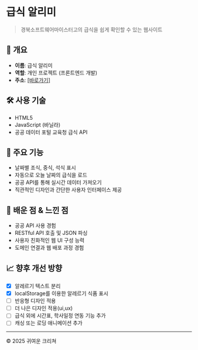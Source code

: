 # 급식 알리미

> 경북소프트웨어마이스터고의 급식을 쉽게 확인할 수 있는 웹사이트
> 

## 📌 개요

- **이름**: 급식 알리미
- **역할**: 개인 프로젝트 (프론트엔드 개발)
- **주소**: [[바로가기]](http://급식.경소마고.메인.한국)

## 🛠️ 사용 기술

- HTML5
- JavaScript (바닐라)
- 공공 데이터 포털 교육청 급식 API

## 🧠 주요 기능

- 날짜별 조식, 중식, 석식 표시
- 자동으로 오늘 날짜의 급식을 로드
- 공공 API를 통해 실시간 데이터 가져오기
- 직관적인 디자인과 간단한 사용자 인터페이스 제공

## 🌱 배운 점 & 느낀 점

- 공공 API 사용 경험
- RESTful API 호출 및 JSON 파싱
- 사용자 친화적인 웹 UI 구성 능력
- 도메인 연결과 웹 배포 과정 경험

## 📈 향후 개선 방향

- [x]  알레르기 텍스트 분리
- [x]  localStorage를 이용한 알레르기 식품 표시
- [ ]  반응형 디자인 적용
- [ ]  더 나은 디자인 적용(ui,ux)
- [ ]  급식 외에 시간표, 학사일정 연동 기능 추가
- [ ]  캐싱 또는 로딩 애니메이션 추가

---

© 2025 귀여운 크리쳐